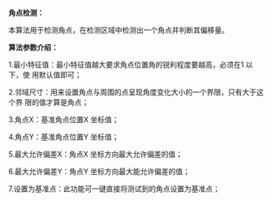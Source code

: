 **角点检测：**

本算法用于检测角点，在检测区域中检测出一个角点并判断其偏移量。

**算法参数介绍：**

1.最小特征值：最小特征值越大要求角点位置角的锐利程度要越高，必须在1 以下，使
用默认值即可；

2.邻域尺寸：用来设置角点与周围的点呈现角度变化大小的一个界限，只有大于这个界
限的值才算是角点；

3.角点X：基准角点位置X 坐标值；

4.角点Y：基准角点位置Y 坐标值；

5.最大允许偏差X：角点X 坐标方向最大允许偏差的值；

6.最大允许偏差Y：角点Y 坐标方向最大能允许偏差的值；

7.设置为基准点：此功能可一键直接将测试到的角点设置为基准点；
